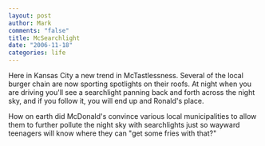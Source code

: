 ```yaml
--- 
layout: post
author: Mark
comments: "false"
title: McSearchlight
date: "2006-11-18"
categories: life
---
```

Here in Kansas City a new trend in McTastlessness. Several of the local burger chain are now sporting spotlights on their roofs. At night when you are driving you'll see a searchlight panning back and forth across the night sky, and if you follow it, you will end up and Ronald's place.

How on earth did McDonald's convince various local municipalities to allow them to further pollute the night sky with searchlights just so wayward teenagers will know where they can "get some fries with that?"
